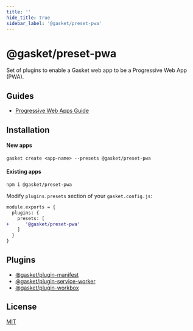 ```yaml
---
title: ''
hide_title: true
sidebar_label: '@gasket/preset-pwa'
---
```


# @gasket/preset-pwa

Set of plugins to enable a Gasket web app to be a Progressive Web App (PWA).

## Guides

- [Progressive Web Apps Guide]

## Installation

#### New apps

```
gasket create <app-name> --presets @gasket/preset-pwa
```

#### Existing apps

```
npm i @gasket/preset-pwa
```

Modify `plugins.presets` section of your `gasket.config.js`:

```diff
module.exports = {
  plugins: {
    presets: [
+      '@gasket/preset-pwa'
    ]
  }
}
```

## Plugins

- [@gasket/plugin-manifest](/docs/plugins/plugin-manifest/README.md)
- [@gasket/plugin-service-worker](/docs/plugins/plugin-service-worker/README.md)
- [@gasket/plugin-workbox](/docs/plugins/plugin-workbox/README.md)

## License

[MIT](../../LICENSE.md)

<!-- LINKS -->

[Progressive Web Apps Guide]:./docs/pwa-support.md
